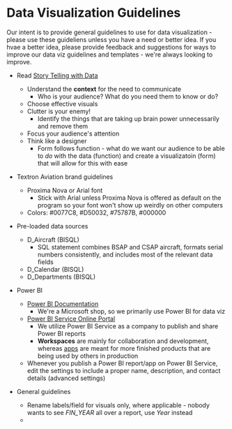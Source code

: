 # Data Visualization Guidelines

Our intent is to provide general guidelines to use for data visualization - please use these guideliens unless you have a need or better idea. If you hvae a better idea, please provide feedback and suggestions for ways to improve our data viz guidelines and templates - we're always looking to improve.

- Read [Story Telling with Data](https://www.amazon.com/gp/product/1119002257/ref=as_li_qf_asin_il_tl?ie=UTF8&tag=storytellingwithdata-20&creative=9325&linkCode=as2&creativeASIN=1119002257&linkId=c9a5d9689e0665c8098acb1bd01b51e1)
  - Understand the **context** for the need to communicate
    - Who is your audience? What do you need them to know or do?
  - Choose effective visuals
  - Clutter is your enemy!
    - Identify the things that are taking up brain power unnecessarily and remove them
  - Focus your audience's attention
  - Think like a designer
    - Form follows function - what do we want our audience to be able to *do* with the data (function) and create a visualizatoin (form) that will allow for this with ease

- Textron Aviation brand guidelines
  - Proxima Nova or Arial font
    - Stick with Arial unless Proxima Nova is offered as default on the program so your font won't show up weirdly on other computers
  - Colors: #0077C8, #D50032, #75787B, #000000

- Pre-loaded data sources
  - D_Aircraft (BISQL)
    - SQL statement combines BSAP and CSAP aircraft, formats serial numbers consistently, and includes most of the relevant data fields
  - D_Calendar (BISQL)
  - D_Departments (BISQL)

- Power BI
  - [Power BI Documentation](https://docs.microsoft.com/en-us/power-bi/)
    - We're a Microsoft shop, so we primarily use Power BI for data viz
  - [Power BI Service Online Portal](https://app.powerbi.com/)
    - We utilize Power BI Service as a company to publish and share Power BI reports
    - **Workspaces** are mainly for collaboration and development, whereas [apps](https://app.powerbi.com/groups/me/apps) are meant for more finished products that are being used by others in production
  - Whenever you publish a Power BI report/app on Power BI Service, edit the settings to include a proper name, description, and contact details (advanced settings)

- General guidelines
  - Rename labels/field for visuals only, where applicable - nobody wants to see *FIN_YEAR* all over a report, use *Year* instead
  - 